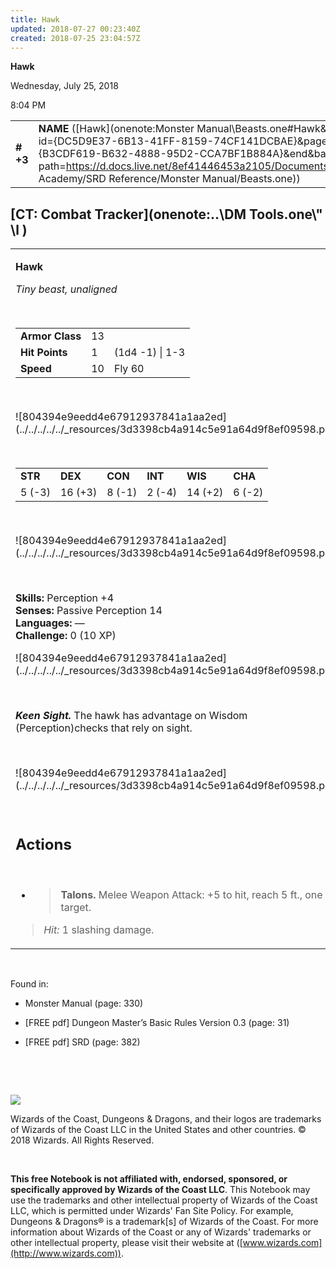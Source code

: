 ```yaml
---
title: Hawk
updated: 2018-07-27 00:23:40Z
created: 2018-07-25 23:04:57Z
---
```


**Hawk**

Wednesday, July 25, 2018

8:04 PM

|           |                                                                                                                                                                                                                                                                                        |        |       |       |     |       |       |
|-----------|----------------------------------------------------------------------------------------------------------------------------------------------------------------------------------------------------------------------------------------------------------------------------------------|--------|-------|-------|-----|-------|-------|
| **\# +3** | **NAME** ([Hawk](onenote:Monster Manual\\Beasts.one#Hawk&section-id={DC5D9E37-6B13-41FF-8159-74CF141DCBAE}&page-id={B3CDF619-B632-4888-95D2-CCA7BF1B884A}&end&base-path=https://d.docs.live.net/8ef41446453a2105/Documents/Adventure Academy/SRD Reference/Monster Manual/Beasts.one)) | **13** | **1** | **1** | \-  | Notes | 10 XP |

## [CT: Combat Tracker](onenote:..\\DM Tools.one\\" \l )

<table><tbody><tr class="odd"><td><p><strong>Hawk</strong></p><p><em>Tiny beast, unaligned</em></p><p> </p><table><tbody><tr class="odd"><td><strong>Armor Class</strong></td><td>13</td><td> </td></tr><tr class="even"><td><strong>Hit Points</strong></td><td>1</td><td>(1d4 -1) | 1-3</td></tr><tr class="odd"><td><strong>Speed</strong></td><td>10</td><td>Fly 60</td></tr></tbody></table><p> </p><p>![804394e9eedd4e67912937841a1aa2ed](../../../../../_resources/3d3398cb4a914c5e91a64d9f8ef09598.png)</p><p> </p><table><tbody><tr class="odd"><td><strong>STR</strong></td><td><strong>DEX</strong></td><td><strong>CON</strong></td><td><strong>INT</strong></td><td><strong>WIS</strong></td><td><strong>CHA</strong></td></tr><tr class="even"><td>5 (-3)</td><td>16 (+3)</td><td>8 (-1)</td><td>2 (-4)</td><td>14 (+2)</td><td>6 (-2)</td></tr></tbody></table><p> </p><p>![804394e9eedd4e67912937841a1aa2ed](../../../../../_resources/3d3398cb4a914c5e91a64d9f8ef09598.png)</p><p> </p><p><strong>Skills:</strong> Perception +4<br />
<strong>Senses:</strong> Passive Perception 14<br />
<strong>Languages:</strong> —<br />
<strong>Challenge:</strong> 0 (10 XP)</p><p>![804394e9eedd4e67912937841a1aa2ed](../../../../../_resources/3d3398cb4a914c5e91a64d9f8ef09598.png)</p><p> </p><p><em><strong>Keen Sight.</strong></em> The hawk has advantage on Wisdom (Perception)checks that rely on sight.</p><p> </p><p>![804394e9eedd4e67912937841a1aa2ed](../../../../../_resources/3d3398cb4a914c5e91a64d9f8ef09598.png)</p><p> </p><h2 id="actions"><strong>Actions</strong></h2><p> </p><ul><li><blockquote><p><strong>Talons.</strong> Melee Weapon Attack: +5 to hit, reach 5 ft., one target.</p></blockquote></li></ul><blockquote><p><em>Hit:</em> 1 slashing damage.</p></blockquote></td></tr></tbody></table>

 

Found in:

-   Monster Manual (page: 330)

-   \[FREE pdf\] Dungeon Master’s Basic Rules Version 0.3 (page: 31)

-   \[FREE pdf\] SRD (page: 382)

 

 

![](tmp\media\image2.png)

Wizards of the Coast, Dungeons & Dragons, and their logos are trademarks of Wizards of the Coast LLC in the United States and other countries. © 2018 Wizards. All Rights Reserved.

 

**This free Notebook is not affiliated with, endorsed, sponsored, or specifically approved by Wizards of the Coast LLC**. This Notebook may use the trademarks and other intellectual property of Wizards of the Coast LLC, which is permitted under Wizards' Fan Site Policy. For example, Dungeons & Dragons® is a trademark\[s\] of Wizards of the Coast. For more information about Wizards of the Coast or any of Wizards' trademarks or other intellectual property, please visit their website at ([www.wizards.com](http://www.wizards.com)).
